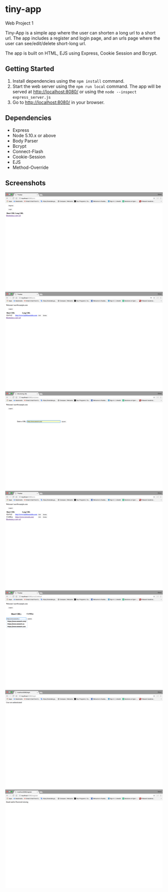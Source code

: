 # tiny-app
Web Project 1

Tiny-App is a simple app where the user can shorten a long url to a short url. The app includes a register and login page, and an urls page where the user can see/edit/delete short-long url.

The app is built on HTML, EJS using Express, Cookie Session and Bcrypt.

## Getting Started

1. Install dependencies using the `npm install` command.
3. Start the web server using the `npm run local` command. The app will be served at <http://localhost:8080/> or using the `node --inspect express_server.js`
4. Go to <http://localhost:8080/> in your browser.

## Dependencies

- Express
- Node 5.10.x or above
- Body Parser
- Bcrypt
- Connect-Flash
- Cookie-Session
- EJS
- Method-Override

## Screenshots

!["Screenshot of the main page - urls"](https://github.com/olimartin90/tiny-app/blob/master/docs/Screenshot%202018-06-24%2017.42.27.png?raw=true)
!["Screenshot of the main page - urls when logged in"](https://github.com/olimartin90/tiny-app/blob/master/docs/Screenshot%202018-06-24%2017.42.48.png?raw=true)
!["Screenshot of the add a new url when logged in"](https://github.com/olimartin90/tiny-app/blob/master/docs/Screenshot%202018-06-24%2017.43.04.png?raw=true)
!["Screenshot of the main page with urls added when logged in"](https://github.com/olimartin90/tiny-app/blob/master/docs/Screenshot%202018-06-24%2017.43.17.png?raw=true)
!["Screenshot of the short url to be updated when logged in"](https://github.com/olimartin90/tiny-app/blob/master/docs/Screenshot%202018-06-24%2017.43.44.png?raw=true)
!["Screenshot of the error message - user not authenticated"](https://github.com/olimartin90/tiny-app/blob/master/docs/Screenshot%202018-06-24%2017.44.06.png?raw=true)
!["Screenshot of the error message - email/password missing"](https://github.com/olimartin90/tiny-app/blob/master/docs/Screenshot%202018-06-24%2017.44.15.png?raw=true)